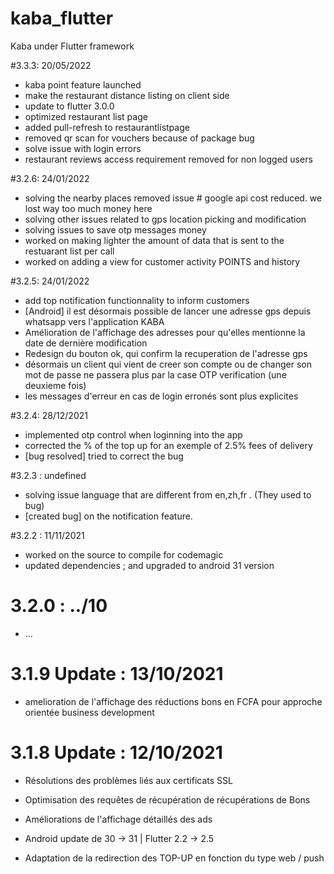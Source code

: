 # kaba_flutter

Kaba under Flutter framework


#3.3.3: 20/05/2022
- kaba point feature launched
- make the restaurant distance listing on client side
- update to flutter 3.0.0
- optimized restaurant list page
- added pull-refresh to restaurantlistpage
- removed qr scan for vouchers because of package bug
- solve issue with login errors 
- restaurant reviews access requirement removed for non logged users


#3.2.6: 24/01/2022

- solving the nearby places removed issue # google api cost reduced. we lost way too much money here
- solving other issues related to gps location picking and modification
- solving issues to save otp messages money
- worked on making lighter the amount of data that is sent to the restuarant list per call
- worked on adding a view for customer activity POINTS and history


#3.2.5: 24/01/2022

- add top notification functionnality to inform customers
- [Android] il est désormais possible de lancer une adresse gps depuis whatsapp vers l'application KABA
- Amélioration de l'affichage des adresses pour qu'elles mentionne la date de dernière modification
- Redesign du bouton ok, qui confirm la recuperation de l'adresse gps
- désormais un client qui vient de creer son compte ou de changer son mot de passe ne passera plus par la case OTP verification (une deuxieme fois)
- les messages d'erreur en cas de login erronés sont plus explicites

#3.2.4: 28/12/2021

- implemented otp control when loginning into the app
- corrected the % of the top up for an exemple of 2.5% fees of delivery
- [bug resolved] tried to correct the bug

#3.2.3 : undefined

- solving issue language that are different from en,zh,fr . (They used to bug)
- [created bug] on the notification feature.

#3.2.2 : 11/11/2021

- worked on the source to compile for codemagic
- updated dependencies ; and upgraded to android 31 version

# 3.2.0 : ../10

- ...

# 3.1.9 Update : 13/10/2021

- amelioration de l'affichage des réductions bons en FCFA pour approche orientée business development

# 3.1.8 Update : 12/10/2021

- Résolutions des problèmes liés aux certificats SSL

- Optimisation des requêtes de récupération de récupérations de Bons

- Améliorations de l'affichage détaillés des ads

- Android update de 30 -> 31 | Flutter 2.2 -> 2.5

- Adaptation de la redirection des TOP-UP en fonction du type web / push
